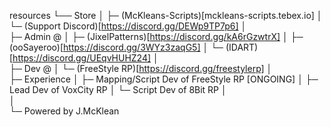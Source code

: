 resources
└── Store
   │   ├─ (McKleans-Scripts)[mckleans-scripts.tebex.io]
   │   └─ (Support Discord)[https://discord.gg/DEWp9TP7p6]
   │   
   ├─ Admin @
   │   ├─ (JixelPatterns)[https://discord.gg/kA6rGzwtrX]
   │   ├─ (ooSayeroo)[https://discord.gg/3WYz3zaqG5]
   │   └─ (IDART)[https://discord.gg/UEqvHUHZ24]
   │   
   ├─ Dev @
   │   └─ (FreeStyle RP)[https://discord.gg/freestylerp]
   │   
   ├─ Experience
   │   ├─ Mapping/Script Dev of FreeStyle RP  [ONGOING]
   │   ├─ Lead Dev of VoxCity RP
   │   └─ Script Dev of 8Bit RP
   │   
   │   
   └─ Powered by J.McKlean
